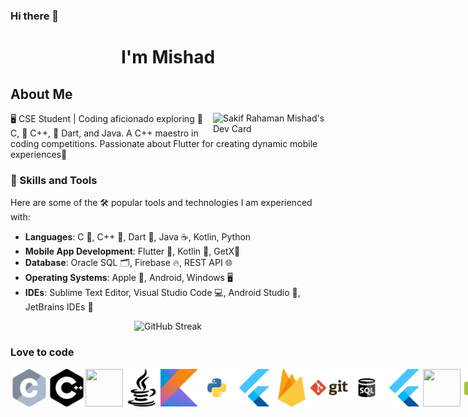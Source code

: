 ### Hi there 👋
<h1 align="center">I'm Mishad </h1>

## About Me
<a href="https://app.daily.dev/mishad">
  <img align="right" src="https://api.daily.dev/devcards/v2/BiRNXKnZuiWakM9C3B8TJ.png?type=default&r=8us" width="180" alt="Sakif Rahaman Mishad's Dev Card "/>
</a>

🖥️ CSE Student | Coding aficionado exploring 🤖 C, 🤖 C++, 🎯 Dart, and Java. A C++ maestro in coding competitions. Passionate about Flutter for creating dynamic mobile experiences📱

### 🚀 Skills and Tools
Here are some of the 🛠️ popular tools and technologies I am experienced with:
- **Languages**: C 🔢, C++ 🤖, Dart 🎯, Java ☕, Kotlin, Python
- **Mobile App Development**: Flutter 📱, Kotlin 📱, GetX🚀
- **Database**: Oracle SQL 🗂️, Firebase 🔥, REST API 🌐
- **Operating Systems**: Apple 🍎, Android, Windows 🖥️
- **IDEs**: Sublime Text Editor, Visual Studio Code 💻, Android Studio 📱, JetBrains IDEs 🚀

<p align="center"> <img src="https://github-readme-streak-stats.herokuapp.com/?user=mishad01&theme=dark&hide_border=false" alt="GitHub Streak" /></p>

### Love to code

<div style="display:flex">
  <img alt="" height="60px" width="60px"   src="assets/tech/c.svg"/>
  <img alt="" height="60px" width="60px"   src="assets/tech/cplusplus.svg"/>
  <img alt="" height="60px" width="60px"   src="assets/tech/dart.svg.svg"/>
  <img alt="" height="60px" width="60px"   src="assets/tech/java.svg"/>
  <img alt="" height="60px" width="60px"   src="assets/tech/kotlin.svg"/>
  <img alt="" height="60px" width="60px"   src="assets/tech/python.svg"/>
  <img alt="" height="60px" width="60px"   src="assets/tech/flutter.svg"/>
  <img alt="" height="60px" width="60px"   src="assets/tech/firebase.svg"/>
  <img alt="" height="60px" width="60px"   src="assets/tech/git.svg"/>
  <img alt="" height="60px" width="60px"   src="assets/tech/database.svg"/>
  <img alt="" height="60px" width="60px"   src="assets/tech/Flutter.svg"/>
  <img alt="" height="60px" width="60px"   src="assets/tech/NET.svg"/>
  <img alt="" height="60px" width="60px"   src="assets/tech/android.svg"/>
</div>
